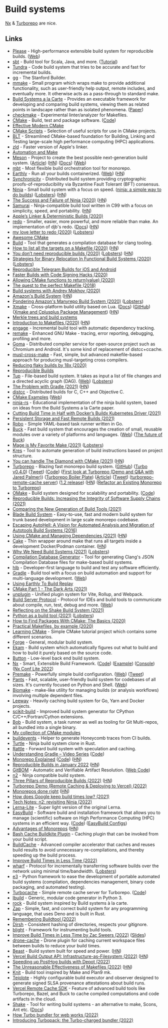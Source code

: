 # Build systems

[Nx](https://nx.dev/) & [Turborepo](https://turborepo.org/) are nice.

## Links

- [Please](https://github.com/thought-machine/please) - High-performance extensible build system for reproducible builds. ([Web](https://please.build/))
- [sbt](https://github.com/sbt/sbt) - Build tool for Scala, Java, and more. ([Tutorial](https://www.youtube.com/watch?v=FS015lfyiMg))
- [Tundra](https://github.com/deplinenoise/tundra) - Code build system that tries to be accurate and fast for incremental builds.
- [gg](https://github.com/StanfordSNR/gg) - The Stanford Builder.
- [mmake](https://github.com/tj/mmake) - Small program which wraps make to provide additional functionality, such as user-friendly help output, remote includes, and eventually more. It otherwise acts as a pass-through to standard make.
- [Build Systems a la Carte](https://github.com/snowleopard/build) - Provides an executable framework for developing and comparing build systems, viewing them as related points in landscape rather than as isolated phenomena. ([Paper](https://www.cambridge.org/core/journals/journal-of-functional-programming/article/build-systems-a-la-carte-theory-and-practice/097CE52C750E69BD16B78C318754C7A4))
- [checkmake](https://github.com/mrtazz/checkmake) - Experimental linter/analyzer for Makefiles.
- [CMake](https://cmake.org/) - Build, test and package software. ([Code](https://github.com/Kitware/CMake))
- [Effective Modern CMake](https://gist.github.com/mbinna/c61dbb39bca0e4fb7d1f73b0d66a4fd1)
- [CMake Scripts](https://github.com/StableCoder/cmake-scripts) - Selection of useful scripts for use in CMake projects.
- [BLT](https://github.com/LLNL/blt) - Streamlined CMake-based foundation for Building, Linking and Testing large-scale high performance computing (HPC) applications.
- [zld](https://github.com/michaeleisel/zld) - Faster version of Apple's linker.
- [Automation and Make](https://swcarpentry.github.io/make-novice/)
- [Meson](https://github.com/mesonbuild/meson) - Project to create the best possible next-generation build system. ([Article](https://nibblestew.blogspot.com/2020/10/cargo-style-dependency-management-for-c.html)) ([HN](https://news.ycombinator.com/item?id=24845031)) ([Docs](https://mesonbuild.com/)) ([Web](https://mesonbuild.com/))
- [mbt](https://github.com/mbtproject/mbt) - Most flexible build orchestration tool for monorepo.
- [Earthly](https://github.com/earthly/earthly) - Run all your builds containerized. ([Web](https://www.earthly.dev/)) ([HN](https://news.ycombinator.com/item?id=27785323))
- [Synchronicity](https://github.com/iqlusioninc/synchronicity) - Distributed build system providing cryptographic proofs-of-reproducibility via Byzantine Fault Tolerant (BFT) consensus.
- [Ninja](https://github.com/ninja-build/ninja) - Small build system with a focus on speed. ([ninja: a simple way to do builds](https://jvns.ca/blog/2020/10/26/ninja--a-simple-way-to-do-builds/)) ([Lobsters](https://lobste.rs/s/94llji/ninja_simple_way_do_builds)) ([HN](https://news.ycombinator.com/item?id=24904617))
- [The Success and Failure of Ninja (2020)](http://neugierig.org/software/blog/2020/05/ninja.html) ([HN](https://news.ycombinator.com/item?id=23157783))
- [Samurai](https://github.com/michaelforney/samurai) - Ninja-compatible build tool written in C99 with a focus on simplicity, speed, and portability. ([HN](https://news.ycombinator.com/item?id=32455918))
- [Apple’s Linker & Deterministic Builds (2020)](https://milen.me/writings/apple-linker-ld64-deterministic-builds-oso-prefix/)
- [redo](https://github.com/apenwarr/redo) - Smaller, easier, more powerful, and more reliable than make. An implementation of djb's redo. ([Docs](https://redo.readthedocs.io/en/latest/)) ([HN](https://news.ycombinator.com/item?id=29717028))
- [my love letter to redo (2020)](https://fzakaria.com/2020/06/08/my-love-letter-to-redo.html) ([Lobsters](https://lobste.rs/s/j96fsz/my_love_letter_redo))
- [Awesome CMake](https://github.com/onqtam/awesome-cmake)
- [Build](https://github.com/rizsotto/Bear) - Tool that generates a compilation database for clang tooling.
- [How to list all the targets on a Makefile (2020)](https://diamantidis.github.io/tips/2020/07/01/list-makefile-targets) ([HN](https://news.ycombinator.com/item?id=23702756))
- [You don’t need reproducible builds (2020)](http://blog.cmpxchg8b.com/2020/07/you-dont-need-reproducible-builds.html) ([Lobsters](https://lobste.rs/s/ha8c42/you_don_t_need_reproducible_builds)) ([HN](https://news.ycombinator.com/item?id=24059410))
- [Strategies for Binary Relocation In Functional Build Systems (2020)](https://maxmcd.com/posts/strategies-for-binary-relocation/) ([Lobsters](https://lobste.rs/s/2lnncd/strategies_for_binary_relocation))
- [Reproducible Telegram Builds for iOS and Android](https://core.telegram.org/reproducible-builds)
- [Faster Builds with Code Signing Hacks (2020)](https://eisel.me/jekyll/update/2020/08/07/signing.html)
- [Allowing CMake functions to return(value) (2020)](https://oleksandrkvl.github.io/2020/08/09/allowing-cmake-functions-to-return-value.html)
- [The quest to the perfect Makefile (2018)](https://r4nd0m6uy.ch/the-quest-to-the-perfect-makefile.html)
- [Build systems with Andrey Mokhov (2020)](https://overcast.fm/+hrS7F9_XA)
- [Amazon's Build System](https://gist.github.com/terabyte/15a2d3d407285b8b5a0a7964dd6283b0) ([HN](https://news.ycombinator.com/item?id=24722214))
- [Pondering Amazon's Manyrepo Build System (2020)](http://beza1e1.tuxen.de/amazon_manyrepo_builds.html) ([Lobsters](https://lobste.rs/s/v6vmov/pondering_amazon_s_manyrepo_build_system))
- [Xmake](https://github.com/xmake-io/xmake) - Cross-platform build utility based on Lua. ([Docs](https://xmake.io/#/)) ([GitHub](https://github.com/xmake-io)) ([Xmake and Cplusplus Package Management](https://github.com/xmake-io/xmake/wiki/Xmake-and-Cplusplus--Package-Management)) ([HN](https://news.ycombinator.com/item?id=30696061))
- [Merkle trees and build systems](https://lwn.net/Articles/821367/)
- [Introduction to Makefiles (2020)](https://xs-labs.com/en/blog/2020/11/07/introduction-to-makefiles/) ([HN](https://news.ycombinator.com/item?id=25026656))
- [engage](https://github.com/breuleux/engage) - Incremental build tool with automatic dependency tracking.
- [remake](https://github.com/rocky/remake) - Enhanced GNU Make - tracing, error reporting, debugging, profiling and more.
- [Goma](https://chromium.googlesource.com/infra/goma/client/) - Distributed compiler service for open-source project such as Chromium and Android. It's some kind of replacement of distcc+ccache.
- [musl-cross-make](https://github.com/richfelker/musl-cross-make) - Fast, simple, but advanced makefile-based approach for producing musl-targeting cross compilers.
- [Reducing flaky builds by 18x (2020)](https://github.blog/2020-12-16-reducing-flaky-builds-by-18x/)
- [Reproducible Builds](https://reproducible-builds.org/)
- [Tup](https://github.com/gittup/tup) - File-based build system. It takes as input a list of file changes and a directed acyclic graph (DAG). ([Web](https://gittup.org/tup/)) ([Lobsters](https://lobste.rs/s/3fnkyc/tup_file_based_build_system))
- [The Problem with Gradle (2021)](https://www.bruceeckel.com/2021/01/02/the-problem-with-gradle/) ([HN](https://news.ycombinator.com/item?id=25801986))
- [distcc](https://github.com/distcc/distcc) - Distributed builds for C, C++ and Objective C.
- [CMake Examples](https://github.com/ttroy50/cmake-examples) ([Web](http://ttroy50.github.io/cmake-examples/))
- [ninja-rs](https://github.com/nikhilm/ninja-rs) - Educational implementation of the ninja build system, based on ideas from the Build Systems a la Carte paper.
- [Cutting Build Time in Half with Docker’s Buildx Kubernetes Driver (2021)](https://releaseapp.io/blog/cutting-build-time-in-half-docker-buildx-kubernetes)
- [Persistent Storage and Fast Remote Builds (2021)](https://fly.io/blog/persistent-storage-and-fast-remote-builds/)
- [Robo](https://github.com/tj/robo) - Simple YAML-based task runner written in Go.
- [Buck](https://github.com/facebook/buck) - Fast build system that encourages the creation of small, reusable modules over a variety of platforms and languages. ([Web](https://buck.build/)) ([The future of Buck](https://developers.facebook.com/blog/post/2021/07/01/future-of-buck))
- [Mage is My Favorite Make (2021)](https://carolynvanslyck.com/blog/2021/01/mage-is-my-favorite-make/) ([Lobsters](https://lobste.rs/s/zry6q1/mage_is_my_favorite_make))
- [Kres](https://github.com/talos-systems/kres) - Tool to automate generation of build instructions based on project structure.
- [You can handle The Diamond with CMake (2021)](http://beza1e1.tuxen.de/cmake_diamond.html) ([HN](https://news.ycombinator.com/item?id=26602450))
- [Turborepo](https://turborepo.org/) - Blazing fast monorepo build system. ([GitHub](https://github.com/turborepo)) ([Turbo v0.4.0](https://turborepo.com/posts/turbo-0-4-0)) ([Tweet](https://twitter.com/jaredpalmer/status/1387760499908136960)) ([Code](https://github.com/vercel/turborepo)) ([First look at Turborepo (Demo and Q&A with Jared Palmer)](https://www.youtube.com/watch?v=YX5yoApjI3M)) ([Turborepo Boiler Plate](https://github.com/Enricopv/turbo-boilerplate)) ([Article](https://dev.to/swyx/why-turborepo-will-be-the-first-big-trend-of-2022-4gfj)) ([Tweet](https://twitter.com/swyx/status/1475509463813529601)) ([turborepo-remote-cache server](https://github.com/fox1t/turborepo-remote-cache)) ([1.2 release](https://turborepo.org/blog/turbo-1-2-0)) ([HN](https://news.ycombinator.com/item?id=30958653)) ([Refactor an Existing Monorepo to Turborepo](https://egghead.io/courses/refactor-an-existing-monorepo-to-turborepo-79d6b32d))
- [OMake](http://projects.camlcity.org/projects/omake.html) - Build system designed for scalability and portability. ([Code](https://github.com/ocaml-omake/omake))
- [Reproducible Builds: Increasing the Integrity of Software Supply Chains (2021)](https://arxiv.org/abs/2104.06020)
- [Comparing the New Generation of Build Tools (2021)](https://css-tricks.com/comparing-the-new-generation-of-build-tools/)
- [Blade Build System](https://github.com/chen3feng/blade-build) - Easy-to-use, fast and modern build system for trunk based development in large scale monorepo codebase.
- [Escaping AutoHell: A Vision for Automated Analysis and Migration of Autotools Build Systems (2016)](https://www.cs.cmu.edu/~ckaestne/pdf/releng16.pdf)
- [Using CMake and Managing Dependencies (2021)](https://eliasdaler.github.io/using-cmake/) ([HN](https://news.ycombinator.com/item?id=27265074))
- [Cake](https://github.com/wurosh/cake) - Thin wrapper around make that runs all targets inside a development Docker/Podman container. ([HN](https://news.ycombinator.com/item?id=27378642))
- [Why We Need Build Systems (2021)](https://blog.feabhas.com/2021/06/why-we-need-build-systems/) ([Lobsters](https://lobste.rs/s/nuzppx/why_we_need_build_systems))
- [Compilation Database Generator](https://github.com/nickdiego/compiledb) - Tool for generating Clang's JSON Compilation Database files for make-based build systems.
- [hlb](https://github.com/openllb/hlb) - Developer-first language to build and test any software efficiently.
- [Gradle](https://github.com/gradle/gradle) - Build tool with a focus on build automation and support for multi-language development. ([Web](https://gradle.org/))
- [Using Earthly To Build Replay](https://dmiller.dev/blog/using-earthly-to-build-replay)
- [CMake Part 1 - The Dark Arts (2021)](https://blog.feabhas.com/2021/07/cmake-part-1-the-dark-arts/)
- [unplugin](https://github.com/unjs/unplugin) - Unified plugin system for Vite, Rollup, and Webpack.
- [Build Server Protocol](https://github.com/build-server-protocol/build-server-protocol) - Protocol for IDEs and build tools to communicate about compile, run, test, debug and more. ([Web](https://build-server-protocol.github.io/))
- [Reflecting on the Shake Build System (2021)](https://neilmitchell.blogspot.com/2021/09/reflecting-on-shake-build-system.html)
- [Python as a build tool (2021)](https://tonsky.me/blog/python-build/) ([Lobsters](https://lobste.rs/s/dektfe/python_as_build_tool))
- [How to Find Packages With CMake: The Basics (2020)](https://izzys.casa/2020/12/how-to-find-packages-with-cmake-the-basics/)
- [Practical Makefiles, by example (2020)](http://nuclear.mutantstargoat.com/articles/make/)
- [Learning CMake](https://github.com/Akagi201/learning-cmake) - Simple CMake tutorial project which contains some different scenarios.
- [Forge](https://github.com/Shinmera/forge) - General, modular build system.
- [Ekam](https://github.com/capnproto/ekam) - Build system which automatically figures out what to build and how to build it purely based on the source code.
- [Button](https://github.com/jasonwhite/button-rs) - Low-level back end build system.
- [Nx](https://nx.dev/) - Smart, Extensible Build Framework. ([Code](https://github.com/nrwl/nx)) ([Example](https://github.com/nrwl/nx-examples)) ([Console](https://github.com/nrwl/nx-console)) ([Nx Conf Lite 2022](https://www.youtube.com/watch?v=iIZOfV0GFmU))
- [Premake](https://github.com/premake/premake-core) - Powerfully simple build configuration. ([Web](https://premake.github.io/)) ([Tweet](https://twitter.com/KageKirin/status/1450677219014021121))
- [Pants](https://github.com/pantsbuild/pants) - Fast, scalable, user-friendly build system for codebases of all sizes. It's currently focused on Python and Shell. ([Web](https://www.pantsbuild.org/))
- [Biomake](https://github.com/evoldoers/biomake) - make-like utility for managing builds (or analysis workflows) involving multiple dependent files.
- [Leeway](https://github.com/gitpod-io/leeway) - Heavily caching build system for Go, Yarn and Docker projects.
- [scikit-build](https://github.com/scikit-build/scikit-build) - Improved build system generator for CPython C/C++/Fortran/Cython extensions.
- [Bob](https://github.com/benchkram/bob) - Build system, a task runner as well as tooling for Git Multi-repos, all bundled into a single binary.
- [My collection of CMake modules](https://github.com/rpavlik/cmake-modules)
- [buildevents](https://github.com/honeycombio/buildevents) - Helper to generate Honeycomb traces from CI builds.
- [Turtle](https://github.com/raviqqe/turtle-build) - Ninja build system clone in Rust.
- [Rattle](https://github.com/ndmitchell/rattle) - Forward build system with speculation and caching.
- [Understanding Gradle – Video Series](https://www.youtube.com/playlist?list=PLWQK2ZdV4Yl2k2OmC_gsjDpdIBTN0qqkE) ([Code](https://github.com/jjohannes/understanding-gradle))
- [Monorepo Explained](https://monorepo.tools/) ([Code](https://github.com/nrwl/monorepo.tools)) ([HN](https://news.ycombinator.com/item?id=30438579))
- [Reproducible Builds in January 2022](https://reproducible-builds.org/reports/2022-01/) ([HN](https://news.ycombinator.com/item?id=30229189))
- [GitBOM](https://gitbom.dev/) - Automatic and Verifiable Artifact Resolution. ([Web Code](https://github.com/git-bom/site))
- [n2](https://github.com/evmar/n2) - Ninja compatible build system.
- [Three Pillars of Reproducible Builds (2022)](https://fossa.com/blog/three-pillars-reproducible-builds/) ([HN](https://news.ycombinator.com/item?id=30604954))
- [Turborepo Demo (Remote Caching & Deploying to Vercel) (2022)](https://www.youtube.com/watch?v=_sB2E1XnzOY)
- [Monorepos done right](https://felixmulder.com/writing/2022/03/12/Monorepos-done-right.html) ([HN](https://news.ycombinator.com/item?id=30664891))
- [How does Google keep build times low? (2021)](https://jmmv.dev/2021/02/google-monorepos-and-caching.html)
- [Tech Notes: n2: revisiting Ninja (2022)](http://neugierig.org/software/blog/2022/03/n2.html)
- [Lerna-Lite](https://github.com/ghiscoding/lerna-lite) - Super light version of the original Lerna.
- [EasyBuild](https://easybuild.io/) - Software build and installation framework that allows you to manage (scientific) software on High Performance Computing (HPC) systems in an efficient way. ([Code](https://github.com/easybuilders/easybuild)) ([EasyBuild Configs](https://github.com/easybuilders/easybuild-easyconfigs))
- [Advantages of Monorepos](https://danluu.com/monorepo/) ([HN](https://news.ycombinator.com/item?id=30945613))
- [Bash Cache Buildkite Plugin](https://github.com/Automattic/bash-cache-buildkite-plugin) - Caching plugin that can be invoked from your build script.
- [BuildCache](https://github.com/mbitsnbites/buildcache) - Advanced compiler accelerator that caches and reuses build results to avoid unnecessary re-compilations, and thereby speeding up the build process.
- [Improve Build Times in Less Time (2022)](https://speakerdeck.com/zacsweers/improve-build-times-in-less-time)
- [wharf](https://github.com/itchio/wharf) - Protocol for incrementally transferring software builds over the network using minimal time/bandwidth. ([Lobsters](https://lobste.rs/s/szzej7/wharf_protocol_quickly_transfer))
- [e3](https://github.com/AdaCore/e3-core) - Python framework to ease the development of portable automated build systems (compilation, dependencies management, binary code packaging, and automated testing).
- [Turbocache](https://turbocache.vercel.app/) - Simple remote cache server for Turborepo. ([Code](https://github.com/promer94/turbocache))
- [lbuild](https://github.com/modm-io/lbuild) - Generic, modular code generator in Python 3.
- [rock](https://github.com/ollef/rock) - Build system inspired by Build systems à la carte.
- [Zap](https://github.com/AbstractMachinesLab/zap) - Simple, fast, and correct build system for any programming language, that uses Deno and is built in Rust.
- [Remembering Buildtool (2022)](https://jmmv.dev/2022/05/remembering-buildtool.html)
- [Dirsh](https://github.com/christian-blades-cb/dirsh) - Consistent hashing of directories, respects your gitignore.
- [blight](https://github.com/trailofbits/blight) - Framework for instrumenting build tools.
- [Improve Build Times in Less Time by Zac Sweers (2022)](https://www.youtube.com/watch?v=CkKtCuqqxHs) ([Slides](https://speakerdeck.com/zacsweers/improve-build-times-in-less-time))
- [drone-cache](https://github.com/meltwater/drone-cache) - Drone plugin for caching current workspace files between builds to reduce your build times.
- [Beast](https://github.com/GauravDawra/Beast) - Build system built for speed and power. ([HN](https://news.ycombinator.com/item?id=31957976))
- [Vercel Build Output API: Infrastructure-as-Filesystem (2022)](https://vercel.com/blog/build-output-api) ([HN](https://news.ycombinator.com/item?id=32192498))
- [Speeding up PostHog builds with Depot (2022)](https://posthog.com/blog/speeding-up-posthog-builds-with-depot)
- [The Unreasonable Effectiveness of Makefiles (2022)](https://matt-rickard.com/the-unreasonable-effectiveness-of-makefiles) ([HN](https://news.ycombinator.com/item?id=32438616))
- [Knit](https://github.com/zyedidia/knit) - Build tool inspired by Make and Plan9 mk.
- [Tejolote](https://github.com/puerco/tejolote) - Highly configurable build executor and observer designed to generate signed SLSA provenance attestations about build runs.
- [Vercel Remote Cache SDK](https://github.com/vercel/remote-cache) - Feature of advanced build tools like Turborepo, Bazel, and Buck to cache compiled computations and code artifacts in the cloud.
- [Shake](https://github.com/ndmitchell/shake) - Tool for writing build systems - an alternative to make, Scons, Ant etc. ([Docs](https://shakebuild.com/))
- [How Turbo bundler for web works (2022)](https://twitter.com/jaredpalmer/status/1584971637694222336)
- [Introducing Turbopack: the Turbo-charged bundler (2022)](https://www.youtube.com/watch?v=btqdaqEHw0A)
